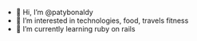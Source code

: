 - 👋 Hi, I’m @patybonaldy
- 👀 I’m interested in technologies, food, travels fitness
- 🌱 I’m currently learning ruby on rails

<!---
patybonaldy/patybonaldy is a ✨ special ✨ repository because its `README.md` (this file) appears on your GitHub profile.
You can click the Preview link to take a look at your changes.
--->
